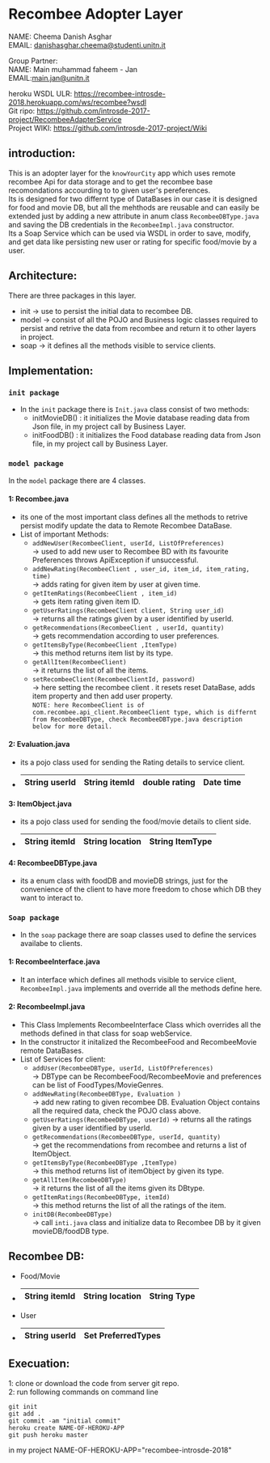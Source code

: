 # Recombee Adopter Layer

NAME: Cheema Danish Asghar  
EMAIL: danishasghar.cheema@studenti.unitn.it  
  
Group Partner:  
NAME: Main muhammad faheem - Jan  
EMAIL:main.jan@unitn.it  
  
heroku WSDL ULR:  https://recombee-introsde-2018.herokuapp.com/ws/recombee?wsdl  
Git ripo:  https://github.com/introsde-2017-project/RecombeeAdapterService  
Project WIKI: https://github.com/introsde-2017-project/Wiki  
   

## introduction:
This is an adopter layer for the `knowYourCity` app which uses remote recombee Api for data storage and to get the recombee base recomondations accourding to to given user's pereferences.  
Its is designed for two differnt type of DataBases in our case it is designed for food and movie DB, but all the mehthods are reusable and can easily be extended just by adding a new attribute in anum class `RecombeeDBType.java` and saving the DB credentials in the `RecombeeImpl.java` constructor.  
Its a Soap Service which can be used via WSDL in order to save, modify, and get data like persisting new user or rating for specific food/movie by a user.  


## Architecture:

There are three packages in this layer.    
* init -> use to persist the initial data to recombee DB.  
* model -> consist of all the POJO and Business logic classes required to persist and retrive the data from recombee and return it to other layers in project.  
* soap -> it defines all the methods visible to service clients.

## Implementation:  

### `init package`
* In the `init` package there is `Init.java` class consist of two methods:    
  * initMovieDB() : it initializes the Movie database reading data from Json file, in my project call by Business Layer.  
  * initFoodDB() : it initializes the Food database reading data from Json file, in my project call by Business Layer.  

### `model package`
In the `model` package there are 4 classes.   
#### 1: Recombee.java  
* its one of the most important class defines all the methods to retrive persist modify update the data to Remote Recombee DataBase.  
* List of important Methods:  
  * `addNewUser(RecombeeClient, userId, ListOfPreferences)`  
  -> used to add new user to Recombee BD with its favourite Preferences throws ApiException if unsuccessful.  
  * `addNewRating(RecombeeClient , user_id, item_id, item_rating, time)`  
  -> adds rating for   given item by user at given time.  
  * `getItemRatings(RecombeeClient , item_id)`  
  -> gets item rating given item ID.  
  * `getUserRatings(RecombeeClient client, String user_id)`  
  -> returns all the ratings given by a user identified by userId.   
  * `getRecommendations(RecombeeClient , userId, quantity)`  
  -> gets recommendation according to user preferences.  
  * `getItemsByType(RecombeeClient ,ItemType)`  
  -> this method returns item list by its type. 
  * `getAllItem(RecombeeClient)`  
  -> it returns the list of all the items.  
  * `setRecombeeClient(RecombeeClientId, password)`  
  -> here setting the recombee client . it resets reset DataBase, adds item property and then add user property.  
`NOTE: here RecombeeClient is of com.recombee.api_client.RecombeeClient type, which is differnt from RecombeeDBType, check RecombeeDBType.java description below for more detail.`  
    
#### 2: Evaluation.java   
* its a pojo class used for sending the Rating details to service client.  
* |String userId |String itemId  |double rating  |Date time  |
  |--------------|---------------|---------------|-----------|  

#### 3: ItemObject.java 
* its a pojo class used for sending the food/movie details to client side.   
* |String itemId |String location|String ItemType |  
  |--------------|---------------|----------------| 
#### 4: RecombeeDBType.java  
* its a enum class with foodDB and movieDB strings, just for the convenience of the client to have more freedom to chose which DB they want to interact to.  
  
### `Soap package`
* In the `soap` package there are soap classes used to define the services availabe to clients.  
#### 1: RecombeeInterface.java
* It an interface which defines all methods visible to service client, `RecombeeImpl.java` implements and override all the methods define here.
#### 2: RecombeeImpl.java
* This Class Implements RecombeeInterface Class which overrides all the methods defined in that class for soap webService.  
* In the constructor it initalized the RecombeeFood and RecombeeMovie remote DataBases. 
* List of Services for client:  
  * `addUser(RecombeeDBType, userId, ListOfPreferences)`  
  -> DBType can be RecombeeFood/RecombeeMovie and preferences can be list of FoodTypes/MovieGenres.  
  * `addNewRating(RecombeeDBType, Evaluation )`  
  -> add new rating to given recombee DB. Evaluation Object contains all the required data, check the POJO class above.  
  * `getUserRatings(RecombeeDBType, userId)` 
  -> returns all the ratings given by a user identified by userId. 
  * `getRecommendations(RecombeeDBType, userId, quantity)`  
  -> get the recommendations from recombee and returns a list of ItemObject.     
  * `getItemsByType(RecombeeDBType ,ItemType)`  
  -> this method returns list of itemObject by given its type.     
  * `getAllItem(RecombeeDBType)`  
  -> it returns the list of all the items given its DBtype.    
  * `getItemRatings(RecombeeDBType, itemId)`  
  -> this method returns the list of all the ratings of the item.  
  * `initDB(RecombeeDBType)`  
  -> call `inti.java` class and initialize data to Recombee DB by it given movieDB/foodDB type.
   
## Recombee DB:
* Food/Movie
* |String itemId |String location|String Type  |  
  |--------------|---------------|-------------| 

* User
* |String userId |Set PreferredTypes|  
  |--------------|------------------|
  

## Execuation:
1: clone or download the code from server git repo.  
2: run following commands on command line   
```
git init
git add .
git commit -am "initial commit"
heroku create NAME-OF-HEROKU-APP
git push heroku master 

```
in my project NAME-OF-HEROKU-APP="recombee-introsde-2018"

 
